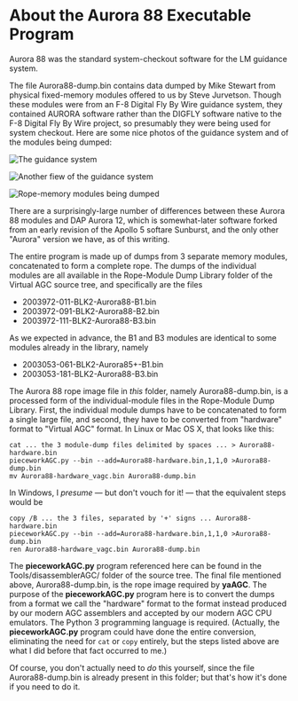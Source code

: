 # About the Aurora 88 Executable Program

Aurora 88 was the standard system-checkout software for the LM guidance system.

The file Aurora88-dump.bin contains data dumped by Mike Stewart from physical fixed-memory modules offered to us by Steve Jurvetson. Though these modules were from an F-8 Digital Fly By Wire guidance system, they contained AURORA software rather than the DIGFLY software native to the F-8 Digital Fly By Wire project, so presumably they were being used for system checkout. Here are some nice photos of the guidance system and of the modules being dumped:

![The guidance system](F8-digital-fly-by-wire-GNC.jpg)

![Another fiew of the guidance system](F8-digital-fly-by-wire-GNC2.jpg)

![Rope-memory modules being dumped](F8-digital-fly-by-wire-dumping.jpg)

There are a surprisingly-large number of differences between these Aurora 88 modules and DAP Aurora 12, which is somewhat-later software forked from an early revision of the Apollo 5 softare Sunburst, and the only other "Aurora" version we have, as of this writing.

The entire program is made up of dumps from 3 separate memory modules, concatenated to form a complete rope.  The dumps of the individual modules are all available in the Rope-Module Dump Library folder of the Virtual AGC source tree, and specifically are the files

* 2003972-011-BLK2-Aurora88-B1.bin
* 2003972-091-BLK2-Aurora88-B2.bin
* 2003972-111-BLK2-Aurora88-B3.bin

As we expected in advance, the B1 and B3 modules are identical to some modules already in the library, namely

* 2003053-061-BLK2-Aurora85+-B1.bin
* 2003053-181-BLK2-Aurora88-B3.bin

The Aurora 88 rope image file in *this* folder, namely Aurora88-dump.bin, is a processed form of the individual-module files in the Rope-Module Dump Library.  First, the individual module dumps have to be concatenated to form a single large file, and second, they have to be converted from "hardware" format to "Virtual AGC" format.  In Linux or Mac OS X, that looks like this:

    cat ... the 3 module-dump files delimited by spaces ... > Aurora88-hardware.bin
    pieceworkAGC.py --bin --add=Aurora88-hardware.bin,1,1,0 >Aurora88-dump.bin
    mv Aurora88-hardware_vagc.bin Aurora88-dump.bin

In Windows, I *presume* &mdash; but don't vouch for it! &mdash; that the equivalent steps would be

    copy /B ... the 3 files, separated by '+' signs ... Aurora88-hardware.bin
    pieceworkAGC.py --bin --add=Aurora88-hardware.bin,1,1,0 >Aurora88-dump.bin
    ren Aurora88-hardware_vagc.bin Aurora88-dump.bin

The **pieceworkAGC.py** program referenced here can be found in the Tools/disassemblerAGC/ folder of the source tree.  The final file mentioned above, Aurora88-dump.bin, is the rope image required by **yaAGC**.  The purpose of the **pieceworkAGC.py** program here is to convert the dumps from a format we call the "hardware" format to the format instead produced by our modern AGC assemblers and accepted by our modern AGC CPU emulators.  The Python 3 programming language is required.  (Actually, the **pieceworkAGC.py** program could have done the entire conversion, eliminating the need for `cat` or `copy` entirely, but the steps listed above are what I did before that fact occurred to me.)

Of course, you don't actually need to *do* this yourself, since the file Aurora88-dump.bin is already present in this folder; but that's how it's done if you need to do it.

